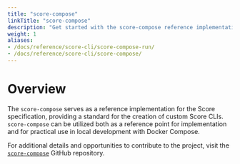 ```yaml
---
title: "score-compose"
linkTitle: "score-compose"
description: "Get started with the score-compose reference implementation"
weight: 1
aliases:
- /docs/reference/score-cli/score-compose-run/
- /docs/reference/score-cli/score-compose/
---
```


# Overview

The `score-compose` serves as a reference implementation for the Score specification, providing a standard for the creation of custom Score CLIs. `score-compose` can be utilized both as a reference point for implementation and for practical use in local development with Docker Compose.

For additional details and opportunities to contribute to the project, visit the [`score-compose`](https://github.com/score-spec/score-compose) GitHub repository.